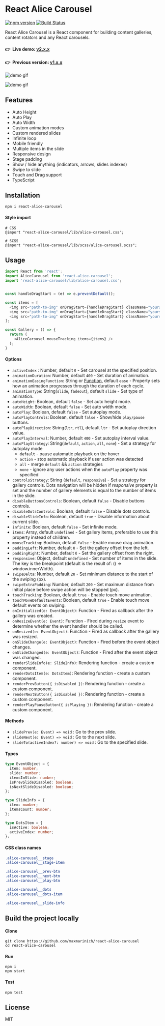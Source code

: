 # React Alice Carousel

[![npm version](https://badge.fury.io/js/react-alice-carousel.svg)](https://badge.fury.io/js/react-alice-carousel)
[![Build Status](https://travis-ci.com/maxmarinich/react-alice-carousel.svg?branch=master)](https://travis-ci.com/maxmarinich/react-alice-carousel)

React Alice Carousel is a React component for building content galleries, content rotators and any React carousels.

#### 👉 &nbsp;Live demo: [v2.x.x](https://maxmarinich.github.io/react-alice-carousel/static)

#### 👉 &nbsp;Previous version: [v1.x.x](https://github.com/maxmarinich/react-alice-carousel/tree/v1)

![demo gif](https://github.com/maxmarinich/react-alice-carousel/raw/master/src/assets/img/react-alice-carousel.gif)

![demo gif](https://github.com/maxmarinich/react-alice-carousel/raw/master/src/assets/img/react-alice-carousel-demo.gif)

## Features

- Auto Height
- Auto Play
- Auto Width
- Custom animation modes
- Custom rendered slides
- Infinite loop
- Mobile friendly
- Multiple items in the slide
- Responsive design
- Stage padding
- Show / hide anything (indicators, arrows, slides indexes)
- Swipe to slide
- Touch and Drag support
- TypeScript

## Installation
```apacheconfig
npm i react-alice-carousel
```
#### Style import
```
# CSS
@import "react-alice-carousel/lib/alice-carousel.css";
```
```
# SCSS
@import "react-alice-carousel/lib/scss/alice-carousel.scss";
```
## Usage
```javascript
import React from 'react';
import AliceCarousel from 'react-alice-carousel';
import 'react-alice-carousel/lib/alice-carousel.css';


const handleDragStart = (e) => e.preventDefault();

const items = [
  <img src="path-to-img" onDragStart={handleDragStart} className="yours-custom-class" />,
  <img src="path-to-img" onDragStart={handleDragStart} className="yours-custom-class" />,
  <img src="path-to-img" onDragStart={handleDragStart} className="yours-custom-class" />,
];

const Gallery = () => {
  return (
    <AliceCarousel mouseTracking items={items} />
  );
}
```
#### Options
- `activeIndex` : Number, default `0` - Set carousel at the specified position.
- `animationDuration`: Number, default `400` - Set duration of animation.
- `animationEasingFunction`: String or [Function](https://developer.mozilla.org/ru/docs/Web/CSS/animation-timing-function), default `ease` - Property sets how an animation progresses through the duration of each cycle.
- `animationType`: String(`slide`, `fadeout`), default `slide` - Set type of animation.
- `autoHeight`: Boolean, default `false` - Set auto height mode.
- `autoWidth`: Boolean, default `false` - Set auto width mode.
- `autoPlay`: Boolean, default `false` - Set autoplay mode.
- `autoPlayControls`: Boolean, default `false` - Show/hide `play/pause` buttons.
- `autoPlayDirection`: String(`ltr`, `rtl`), default `ltr` - Set autoplay direction value.
- `autoPlayInterval`: Number, default `400` - Set autoplay interval value.
- `autoPlayStrategy`: String(`default`, `action`, `all`, `none`) - Set a strategy for autoplay mode
    * `default` - pause automatic playback on the hover
    * `action` - stop automatic playback if user action was detected
    * `all` - merge `default` && `action` strategies
    * `none` - ignore any user actions when the `autoPlay` property was specified
- `controlsStrategy`: String (`default`, `responsive`) - Set a strategy for gallery controls. Dots navigation will be hidden if _responsive_ property is set and the number of gallery elements is equal to the number of items in the slide.
- `disableButtonsControls`: Boolean, default `false` - Disable buttons controls.
- `disableDotsControls`: Boolean, default `false` - Disable dots controls.
- `disableSlideInfo`: Boolean, default `true` - Disable information about current slide.
- `infinite`: Boolean, default `false` - Set infinite mode.
- `items`: Array, default `undefined`  - Set gallery items, preferable to use this property instead of children.
- `mouseTracking`: Boolean, default `false`  - Enable mouse drag animation.
- `paddingLeft`: Number, default `0`  - Set the gallery offset from the left.
- `paddingRight`: Number, default `0`  - Set the gallery offset from the right.
- `responsive`: Object, default `undefined` - Set number of items in the slide. The key is the breakpoint (default is the result of: () => window.innerWidth).
- `swipeDelta`: Number, default `20`  - Set minimum distance to the start of the swiping (px).
- `swipeExtraPadding`: Number, default `200`  - Set maximum distance from initial place before swipe action will be stopped (px).
- `touchTracking`: Boolean, default `true`  - Enable touch move animation.
- `touchMoveDefaultEvents`: Boolean, default `true`  - Enable touch move default events on swiping.
- `onInitialized(e: EventObject)`: Function - Fired as callback after the gallery was created.
- `onResizeEvent(e: Event)`: Function - Fired during `resize` event to determine whether the event handler should be called.
- `onResized(e: EventObject)`: Function - Fired as callback after the gallery was resized.
- `onSlideChange(e: EventObject)`: Function - Fired before the event object changes.
- `onSlideChanged(e: EventObject)`: Function - Fired after the event object was changed.
- `renderSlideInfo(e: SlideInfo)`: Rendering function - create a custom component.
- `renderDotsItem(e: DotsItem)`: Rendering function - create a custom component.
- `renderPrevButton({ isDisabled })`: Rendering function - create a custom component.
- `renderNextButton({ isDisabled })`: Rendering function - create a custom component.
- `renderPlayPauseButton({ isPlaying })`: Rendering function - create a custom component.

#### Methods
- `slidePrev(e: Event) => void` : Go to the prev slide.
- `slideNext(e: Event) => void` : Go to the next slide.
- `slideTo(activeIndex?: number) => void` : Go to the specified slide.

#### Types
```typescript
type EventObject = {
  item: number;
  slide: number;
  itemsInSlide: number;
  isPrevSlideDisabled: boolean;
  isNextSlideDisabled: boolean;
};

type SlideInfo = {
  item: number;
  itemsCount: number;
};

type DotsItem = {
  isActive: boolean;
  activeIndex: number;
};
```

#### CSS class names
```css
.alice-carousel__stage
.alice-carousel__stage-item

.alice-carousel__prev-btn
.alice-carousel__next-btn
.alice-carousel__play-btn

.alice-carousel__dots
.alice-carousel__dots-item

.alice-carousel__slide-info
```

## Build the project locally
#### Clone
```apacheconfig
git clone https://github.com/maxmarinich/react-alice-carousel
cd react-alice-carousel
```
#### Run
```apacheconfig
npm i
npm start
```
#### Test
```apacheconfig
npm test
```
## License
MIT
